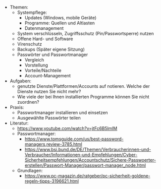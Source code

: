 * Themen:
  * Systempflege:
    * Updates (Windows, mobile Geräte)
    * Programme: Quellen und Altlasten
    * Datenmanagement
  * System verschlüsseln, Zugriffsschutz (Pin/Passwortsperre) nutzen
  * Offene Hard- und Software
  * Virenschutz
  * Backups (Später eigene Sitzung)
  * Passwörter und Passwortmanager
    * Vergleich
    * Vorstellung
    * Vorteile/Nachteile
    * Account-Management
* Aufgaben:
  * genutzte Dienste/Plattformen/Accounts auf notieren. Welche der Dienste nutzen Sie nicht mehr?
  * Wie viele der bei Ihnen installierten Programme können Sie nicht zuordnen?
* Praxis:
  * Passwortmanager installieren und einsetzen
  * Ausgewählte Passwörter teilen
* Literatur:
  * https://www.youtube.com/watch?v=jtFc6B5lmIM
  * Passwortmanager: 
    * https://www.tomsguide.com/us/best-password-managers,review-3785.html
    * https://www.bsi.bund.de/DE/Themen/Verbraucherinnen-und-Verbraucher/Informationen-und-Empfehlungen/Cyber-Sicherheitsempfehlungen/Accountschutz/Sichere-Passwoerter-erstellen/Passwort-Manager/passwort-manager_node.html
  * Grundlagen: 
    * https://www.pc-magazin.de/ratgeber/pc-sicherheit-goldene-regeln-tipps-3196621.html
